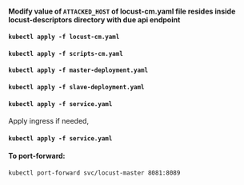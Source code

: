 #### Modify value of ```ATTACKED_HOST``` of locust-cm.yaml file resides inside locust-descriptors directory with due api endpoint
#### ```kubectl apply -f locust-cm.yaml ```
#### ```kubectl apply -f scripts-cm.yaml ```
#### ```kubectl apply -f master-deployment.yaml ```
#### ```kubectl apply -f slave-deployment.yaml ```
#### ```kubectl apply -f service.yaml ```

Apply ingress if needed, 
#### ```kubectl apply -f service.yaml ```

####  To port-forward:

```kubectl port-forward svc/locust-master 8081:8089```